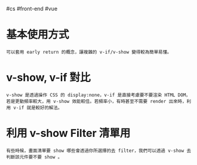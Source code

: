 #cs #front-end #vue 

# 基本使用方式
	可以套用 early return 的概念，讓複雜的 v-if/v-show 變得較為簡單易懂。

# v-show, v-if 對比
	v-show 是透過操作 CSS 的 display:none，v-if 是直接考慮要不要渲染 HTML DOM，若是更動頻率較大，用 v-show 效能較佳。若頻率小，有時甚至不需要 render 出來時，利用 v-if 就是較好的解法。

# 利用 v-show Filter 清單用
	有些時候，畫面清單要 show 哪些會透過你所選擇的去 filter，我們可以透過 v-show 去判斷該元件要不要 show 。